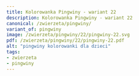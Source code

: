 ```yaml
---
title: Kolorowanka Pingwiny - wariant 22
description: Kolorowanka Pingwiny - wariant 22
canonical: /zwierzeta/pingwiny/
variant_of: pingwiny
image: /zwierzeta/pingwiny/22/pingwiny-22.svg
pdf: /zwierzeta/pingwiny/22/pingwiny-22.pdf
alt: "pingwiny kolorowanki dla dzieci"
tags:
- zwierzeta
- pingwiny
---
```

